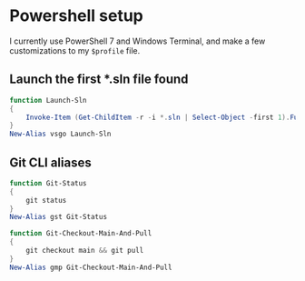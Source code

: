 # Powershell setup

I currently use PowerShell 7 and Windows Terminal, and make a few customizations to my `$profile` file.

## Launch the first *.sln file found

```PowerShell
function Launch-Sln
{
    Invoke-Item (Get-ChildItem -r -i *.sln | Select-Object -first 1).Fullname
}
New-Alias vsgo Launch-Sln
```

## Git CLI aliases

```PowerShell
function Git-Status
{
    git status
}
New-Alias gst Git-Status
```

```PowerShell
function Git-Checkout-Main-And-Pull
{
    git checkout main && git pull
}
New-Alias gmp Git-Checkout-Main-And-Pull
```
